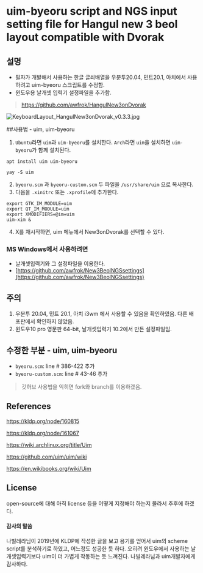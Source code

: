 # uim-byeoru script and NGS input setting file for Hangul new 3 beol layout compatible with Dvorak



 ## 설명

- 필자가 개발해서 사용하는 한글 글쇠배열을 우분투20.04, 민트20.1, 아치에서 사용하려고 uim-byeoru 스크립트를 수정함. 
- 윈도우용 날개셋 입력기 설정파일을 추가함.

> https://github.com/awfrok/HangulNew3onDvorak

![KeyboardLayout_HangulNew3onDvorak_v0.3.3.jpg](https://github.com/awfrok/HangulNew3onDvorak/raw/master/KeyboardLayout_HangulNew3onDvorak_v0.3.3.jpg?raw=true)

##사용법 - uim, uim-byeoru

1. `Ubuntu`라면 `uim`과 `uim-byeoru`를 설치한다. `Arch`라면 `uim`을 설치하면 `uim-byeoru`가 함께 설치된다.
```shell
apt install uim uim-byeoru
```
```shell
yay -S uim
```
2. `byeoru.scm` 과 `byeoru-custom.scm` 두 파일을 `/usr/share/uim` 으로 복사한다.
3. 다음을 `.xinitrc` 또는 `.xprofile`에 추가한다.
```shell
export GTK_IM_MODULE=uim
export QT_IM_MODULE=uim
export XMODIFIERS=@im=uim
uim-xim &
```
4. X를 재시작하면, uim 메뉴에서 New3onDvorak를 선택할 수 있다.



### MS Windows에서 사용하려면
- 날개셋입력기와 그 설정파일을 이용한다.
- [https://github.com/awfrok/New3BeolNGSsettings](https://github.com/awfrok/New3BeolNGSsettings)



## 주의

1. 우분투 20.04, 민트 20.1, 아치 i3wm 에서 사용할 수 있음을 확인하였음. 다른 배포판에서 확인하지 않았음.
2. 윈도우10 pro 영문판 64-bit, 날개셋입력기 10.2에서 만든 설정파일임.



 ## 수정한 부분 - uim, uim-byeoru

- `byeoru.scm`: line # 386-422 추가
- `byeoru-custom.scm`: line # 43-46 추가

> 깃허브 사용법을 익히면 fork와 branch를 이용하겠음.



## References

https://kldp.org/node/160815

https://kldp.org/node/161067

https://wiki.archlinux.org/title/Uim

https://github.com/uim/uim/wiki

https://en.wikibooks.org/wiki/Uim


## License

open-source에 대해 아직 license 등을 어떻게 지정해야 하는지 몰라서 추후에 하겠다.



#### 감사의 말씀

나빌레라님이 2019년에 KLDP에 작성한 글을 보고 용기를 얻어서 uim의 scheme script를 분석하기로 하였고, 어느정도 성공한 듯 하다. 오히려 윈도우에서 사용하는 날개셋입력기보다 uim이 더 가볍게 작동하는 듯 느껴진다. 나빌레라님과 uim개발자에게 감사하다.



